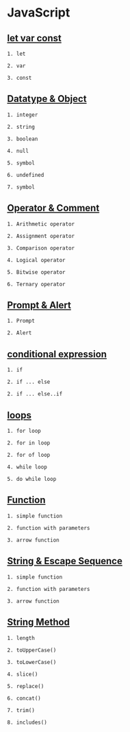 # JavaScript

<h2><a href="https://github.com/Hp92663/JavaScript/blob/main/let_var_const.js">let var const</a></h2>

    1. let
    
    2. var

    3. const

<h2><a href="https://github.com/Hp92663/JavaScript/blob/main/datatype_object.js">Datatype & Object</a></h2>


    1. integer
    
    2. string

    3. boolean

    4. null

    5. symbol

    6. undefined

    7. symbol

<h2><a href="https://github.com/Hp92663/JavaScript/blob/main/operators_comment.js">Operator & Comment</a></h2>


    1. Arithmetic operator

    2. Assignment operator

    3. Comparison operator

    4. Logical operator

    5. Bitwise operator

    6. Ternary operator


<h2><a href="https://github.com/Hp92663/JavaScript/blob/main/promt_alert.js">Prompt & Alert</a></h2>


    1. Prompt
    
    2. Alert


<h2><a href="https://github.com/Hp92663/JavaScript/blob/main/condition_expression.js">conditional expression</a></h2>


    1. if 
    
    2. if ... else

    2. if ... else..if


<h2><a href="https://github.com/Hp92663/JavaScript/blob/main/loop.js">loops</a></h2>


    1. for loop
    
    2. for in loop

    2. for of loop

    4. while loop
    
    5. do while loop


<h2><a href="https://github.com/Hp92663/JavaScript/blob/main/function.js">Function</a></h2>

    1. simple function
    
    2. function with parameters

    3. arrow function

<h2><a href="https://github.com/Hp92663/JavaScript/blob/main/string.js">String & Escape Sequence</a></h2>

    1. simple function
    
    2. function with parameters

    3. arrow function

<h2><a href="https://github.com/Hp92663/JavaScript/blob/main/string_method.js">String Method</a></h2>

    1. length
    
    2. toUpperCase()

    3. toLowerCase()

    4. slice()

    5. replace()

    6. concat()

    7. trim()

    8. includes()
